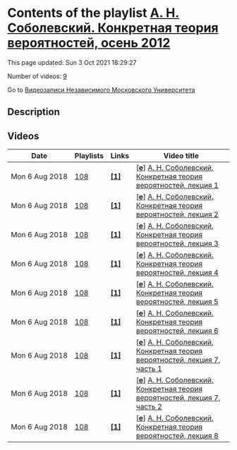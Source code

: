# Contents of the playlist [А. Н. Соболевский. Конкретная теория вероятностей, осень 2012](https://www.youtube.com/playlist?list=PLp9ABVh6_x4E_dSkQ2rvad-QzOdsjX0DX)

This page updated: Sun 3 Oct 2021 18:29:27

Number of videos: [9](#videos)

Go to [Видеозаписи Независимого Московского Университета](../README.md)

## Description



## Videos

|Date|Playlists|Links|Video title|
|---|---|---|---|
| Mon&nbsp;6&nbsp;Aug&nbsp;2018 | [108](../playlists/108 "А. Н. Соболевский. Конкретная теория вероятностей, осень 2012") | [**[1]**](http://ium.mccme.ru/f12/sobolevskii.html) | [[**e**](https://studio.youtube.com/video/Gh9CtIgSzrA/edit "Edit")] [А. Н. Соболевский. Конкретная теория вероятностей, лекция 1](https://www.youtube.com/watch?v=Gh9CtIgSzrA&list=PLp9ABVh6_x4E_dSkQ2rvad-QzOdsjX0DX "Семестровый, базовый спецкурс для 2 курса и старше. &#013;13 сентября 2012 г. 19:20, НМУ 304 (Большой Власьевский пер., 11) &#013;http://ium.mccme.ru/f12/sobolevskii.html") |
| Mon&nbsp;6&nbsp;Aug&nbsp;2018 | [108](../playlists/108 "А. Н. Соболевский. Конкретная теория вероятностей, осень 2012") | [**[1]**](http://ium.mccme.ru/f12/sobolevskii.html) | [[**e**](https://studio.youtube.com/video/hAALG_4CdCQ/edit "Edit")] [А. Н. Соболевский. Конкретная теория вероятностей, лекция 2](https://www.youtube.com/watch?v=hAALG_4CdCQ&list=PLp9ABVh6_x4E_dSkQ2rvad-QzOdsjX0DX "Семестровый, базовый спецкурс для 2 курса и старше. &#013;20 сентября 2012 г. 19:20, НМУ 304 (Большой Власьевский пер., 11) &#013;http://ium.mccme.ru/f12/sobolevskii.html") |
| Mon&nbsp;6&nbsp;Aug&nbsp;2018 | [108](../playlists/108 "А. Н. Соболевский. Конкретная теория вероятностей, осень 2012") | [**[1]**](http://ium.mccme.ru/f12/sobolevskii.html) | [[**e**](https://studio.youtube.com/video/btxdvvkQNWA/edit "Edit")] [А. Н. Соболевский. Конкретная теория вероятностей, лекция 3](https://www.youtube.com/watch?v=btxdvvkQNWA&list=PLp9ABVh6_x4E_dSkQ2rvad-QzOdsjX0DX "Семестровый, базовый спецкурс для 2 курса и старше. &#013;27 сентября 2012 г. 19:20, НМУ 304 (Большой Власьевский пер., 11) &#013;http://ium.mccme.ru/f12/sobolevskii.html") |
| Mon&nbsp;6&nbsp;Aug&nbsp;2018 | [108](../playlists/108 "А. Н. Соболевский. Конкретная теория вероятностей, осень 2012") | [**[1]**](http://ium.mccme.ru/f12/sobolevskii.html) | [[**e**](https://studio.youtube.com/video/IKGC0aauj1E/edit "Edit")] [А. Н. Соболевский. Конкретная теория вероятностей, лекция 4](https://www.youtube.com/watch?v=IKGC0aauj1E&list=PLp9ABVh6_x4E_dSkQ2rvad-QzOdsjX0DX "Семестровый, базовый спецкурс для 2 курса и старше. &#013;4 октября 2012 г. 19:20, НМУ 304 (Большой Власьевский пер., 11) &#013;http://ium.mccme.ru/f12/sobolevskii.html") |
| Mon&nbsp;6&nbsp;Aug&nbsp;2018 | [108](../playlists/108 "А. Н. Соболевский. Конкретная теория вероятностей, осень 2012") | [**[1]**](http://ium.mccme.ru/f12/sobolevskii.html) | [[**e**](https://studio.youtube.com/video/G0xBvpUDcrQ/edit "Edit")] [А. Н. Соболевский. Конкретная теория вероятностей, лекция 5](https://www.youtube.com/watch?v=G0xBvpUDcrQ&list=PLp9ABVh6_x4E_dSkQ2rvad-QzOdsjX0DX "Семестровый, базовый спецкурс для 2 курса и старше. &#013;11 октября 2012 г. 19:20, НМУ 304 (Большой Власьевский пер., 11) &#013;http://ium.mccme.ru/f12/sobolevskii.html") |
| Mon&nbsp;6&nbsp;Aug&nbsp;2018 | [108](../playlists/108 "А. Н. Соболевский. Конкретная теория вероятностей, осень 2012") | [**[1]**](http://ium.mccme.ru/f12/sobolevskii.html) | [[**e**](https://studio.youtube.com/video/kzgT9IuPF3E/edit "Edit")] [А. Н. Соболевский. Конкретная теория вероятностей, лекция 6](https://www.youtube.com/watch?v=kzgT9IuPF3E&list=PLp9ABVh6_x4E_dSkQ2rvad-QzOdsjX0DX "Семестровый, базовый спецкурс для 2 курса и старше. &#013;18 октября 2012 г. 19:20, НМУ 304 (Большой Власьевский пер., 11) &#013;http://ium.mccme.ru/f12/sobolevskii.html") |
| Mon&nbsp;6&nbsp;Aug&nbsp;2018 | [108](../playlists/108 "А. Н. Соболевский. Конкретная теория вероятностей, осень 2012") | [**[1]**](http://ium.mccme.ru/f12/sobolevskii.html) | [[**e**](https://studio.youtube.com/video/RCxELYo-r-0/edit "Edit")] [А. Н. Соболевский. Конкретная теория вероятностей, лекция 7, часть 1](https://www.youtube.com/watch?v=RCxELYo-r-0&list=PLp9ABVh6_x4E_dSkQ2rvad-QzOdsjX0DX "Семестровый, базовый спецкурс для 2 курса и старше. &#013;22 ноября 2012 г. 19:20, НМУ 304 (Большой Власьевский пер., 11) &#013;http://ium.mccme.ru/f12/sobolevskii.html") |
| Mon&nbsp;6&nbsp;Aug&nbsp;2018 | [108](../playlists/108 "А. Н. Соболевский. Конкретная теория вероятностей, осень 2012") | [**[1]**](http://ium.mccme.ru/f12/sobolevskii.html) | [[**e**](https://studio.youtube.com/video/8EEs8EAU_Hs/edit "Edit")] [А. Н. Соболевский. Конкретная теория вероятностей, лекция 7, часть 2](https://www.youtube.com/watch?v=8EEs8EAU_Hs&list=PLp9ABVh6_x4E_dSkQ2rvad-QzOdsjX0DX "Семестровый, базовый спецкурс для 2 курса и старше. &#013;22 ноября 2012 г. 19:20, НМУ 304 (Большой Власьевский пер., 11) &#013;http://ium.mccme.ru/f12/sobolevskii.html") |
| Mon&nbsp;6&nbsp;Aug&nbsp;2018 | [108](../playlists/108 "А. Н. Соболевский. Конкретная теория вероятностей, осень 2012") | [**[1]**](http://ium.mccme.ru/f12/sobolevskii.html) | [[**e**](https://studio.youtube.com/video/Jbj6ZPtCwOs/edit "Edit")] [А. Н. Соболевский. Конкретная теория вероятностей, лекция 8](https://www.youtube.com/watch?v=Jbj6ZPtCwOs&list=PLp9ABVh6_x4E_dSkQ2rvad-QzOdsjX0DX "Семестровый, базовый спецкурс для 2 курса и старше. &#013;29 ноября 2012 г. 19:20, НМУ 304 (Большой Власьевский пер., 11) &#013;http://ium.mccme.ru/f12/sobolevskii.html") |
